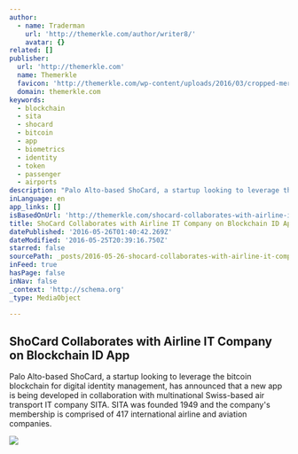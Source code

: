 ```yaml
---
author:
  - name: Traderman
    url: 'http://themerkle.com/author/writer8/'
    avatar: {}
related: []
publisher:
  url: 'http://themerkle.com'
  name: Themerkle
  favicon: 'http://themerkle.com/wp-content/uploads/2016/03/cropped-merkle-white-1-192x192.png'
  domain: themerkle.com
keywords:
  - blockchain
  - sita
  - shocard
  - bitcoin
  - app
  - biometrics
  - identity
  - token
  - passenger
  - airports
description: "Palo Alto-based ShoCard, a startup looking to leverage the bitcoin blockchain for digital identity management, has announced that a new app is being developed in collaboration with multinational Swiss-based air transport IT company SITA. SITA was founded 1949 and the company's membership is comprised of 417 international airline and aviation companies."
inLanguage: en
app_links: []
isBasedOnUrl: 'http://themerkle.com/shocard-collaborates-with-airline-it-company-on-blockchain-id-app/'
title: ShoCard Collaborates with Airline IT Company on Blockchain ID App
datePublished: '2016-05-26T01:40:42.269Z'
dateModified: '2016-05-25T20:39:16.750Z'
starred: false
sourcePath: _posts/2016-05-26-shocard-collaborates-with-airline-it-company-on-blockchain-i.md
inFeed: true
hasPage: false
inNav: false
_context: 'http://schema.org'
_type: MediaObject

---
```

<article style=""><h1>ShoCard Collaborates with Airline IT Company on Blockchain ID App</h1><p>Palo Alto-based ShoCard, a startup looking to leverage the bitcoin blockchain for digital identity management, has announced that a new app is being developed in collaboration with multinational Swiss-based air transport IT company SITA. SITA was founded 1949 and the company's membership is comprised of 417 international airline and aviation companies.</p><img src="http://themerkle.com/wp-content/uploads/2016/05/shutterstock_217255432-211x150.jpg" /></article>